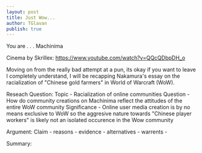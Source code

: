 ```yaml
---
layout: post
title: Just Wow...
author: TGlavan
publish: true
---
```


You are . . . Machinima 

Cinema by Skrillex: https://www.youtube.com/watch?v=QQcQDbpDH_o

Moving on from the really bad attempt at a pun, its okay if you want to leave I completely understand, I will be recapping Nakamura's essay on the racialization of "Chinese gold farmers" in World of Warcraft (WoW).

Reseach Question:
Topic -  Racialization of online communities 
Question - How do community creations on Machinima reflect the attitudes of the entire WoW community
Significance - Online user media creation is by no means exclusive to WoW so the aggresive nature towards "Chinese player workers" is likely not an isolated occurence in the Wow community

Argument:
Claim - 
reasons - 
evidence - 
alternatives - 
warrents - 

Summary:
